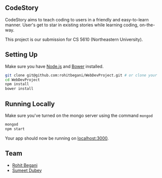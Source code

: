 ## CodeStory

CodeStory aims to teach coding to users in a friendly and easy-to-learn manner. User's get to star in existing stories while learning coding, on-the-way.

This project is our submission for CS 5610 (Northeastern University).

## Setting Up

Make sure you have [Node.js](http://nodejs.org/) and [Bower](http://bower.io/) installed.

```sh
git clone git@github.com:rohitbegani/WebDevProject.git # or clone your own fork
cd WebDevProject
npm install
bower install
```

## Running Locally

Make sure you've turned on the mongo server using the command `mongod`

```sh
mongod
npm start
```

Your app should now be running on [localhost:3000](http://localhost:3000/).

## Team

* [Rohit Begani](https://github.com/rohitbegani)
* [Sumeet Dubey](http://github.com/sumeetddubey)
